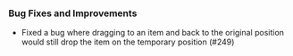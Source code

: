 ### Bug Fixes and Improvements
- Fixed a bug where dragging to an item and back to the original position would still drop the item on the temporary position (#249)
